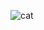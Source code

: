 ![cat](https://user-images.githubusercontent.com/100152824/155496849-9cb403f0-90d8-4ab9-ac96-c6bcf3b8fa75.jpg)
